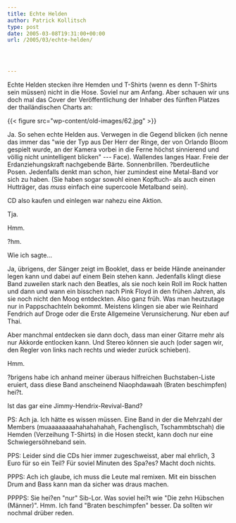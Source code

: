 ```yaml
---
title: Echte Helden
author: Patrick Kollitsch
type: post
date: 2005-03-08T19:31:00+00:00
url: /2005/03/echte-helden/




---
```

Echte Helden stecken ihre Hemden und T-Shirts (wenn es denn T-Shirts sein müssen) nicht in die Hose. Soviel nur am Anfang. Aber schauen wir uns doch mal das Cover der Veröffentlichung der Inhaber des fünften Platzes der thailändischen Charts an:

{{< figure src="wp-content/old-images/62.jpg" >}}

Ja. So sehen echte Helden aus. Verwegen in die Gegend blicken (ich nenne das immer das "wie der Typ aus Der Herr der Ringe, der von Orlando Bloom gespielt wurde, an der Kamera vorbei in die Ferne höchst sinnierend und völlig nicht unintelligent blicken" --- Face). Wallendes langes Haar. Freie der Erdanziehungskraft nachgebende Bärte. Sonnenbrillen. ?berdeutliche Posen. Jedenfalls denkt man schon, hier zumindest eine Metal-Band vor sich zu haben. (Sie haben sogar sowohl einen Kopftuch- als auch einen Hutträger, das _muss_ einfach eine supercoole Metalband sein). 

CD also kaufen und einlegen war nahezu eine Aktion.

Tja.

Hmm.

?hm. 

Wie ich sagte...

Ja, übrigens, der Sänger zeigt im Booklet, dass er beide Hände aneinander legen kann und dabei auf einem Bein stehen kann. Jedenfalls klingt diese Band zuweilen stark nach den Beatles, als sie noch kein Roll im Rock hatten und dann und wann ein bisschen nach Pink Floyd in den frühen Jahren, als sie noch nicht den Moog entdeckten. Also ganz früh. Was man heutzutage nur in Pappschachteln bekommt. Meistens klingen sie aber wie Reinhard Fendrich auf Droge oder die Erste Allgemeine Verunsicherung. Nur eben auf Thai.

Aber manchmal entdecken sie dann doch, dass man einer Gitarre mehr als nur Akkorde entlocken kann. Und Stereo können sie auch (oder sagen wir, den Regler von links nach rechts und wieder zurück schieben).

Hmm.

?brigens habe ich anhand meiner überaus hilfreichen Buchstaben-Liste eruiert, dass diese Band anscheinend Niaophdawaah (Braten beschimpfen) hei?t.

Ist das gar eine Jimmy-Hendrix-Revival-Band?

PS: Ach ja. Ich hätte es wissen müssen. Eine Band in der die Mehrzahl der Members (muaaaaaaaahahahahahah, Fachenglisch, Tschammbtschah) die Hemden (Verzeihung T-Shirts) in die Hosen steckt, kann doch nur eine Schwiegersöhneband sein. 

PPS: Leider sind die CDs hier immer zugeschweisst, aber mal ehrlich, 3 Euro für so ein Teil? Für soviel Minuten des Spa?es? Macht doch nichts.

PPPS: Ach ich glaube, ich muss die Leute mal remixen. Mit ein bisschen Drum and Bass kann man da sicher was draus machen.

PPPPS: Sie hei?en "nur" Sib-Lor. Was soviel hei?t wie "Die zehn Hübschen (Männer)". Hmm. Ich fand "Braten beschimpfen" besser. Da sollten wir nochmal drüber reden.
